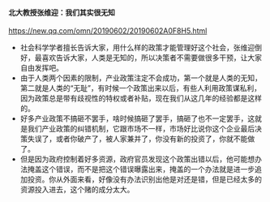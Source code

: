 #### 北大教授张维迎：我们其实很无知
https://new.qq.com/omn/20190602/20190602A0F8H5.html
- 社会科学学者擅长告诉大家，用什么样的政策才能管理好这个社会，张维迎倒好，最喜欢告诉大家，人类是无知的，所以决策者不需要做很多干预，让大家自由发挥吧。
- 由于人类两个因素的限制，产业政策注定不会成功，第一个就是人类的无知，第二就是人类的“无耻”，有时候一个政策出来以后，有些人利用政策谋私利，因为政策总是带有歧视性的特权或者补贴，现在我们从这几年的经验都是这样的。
- 好多产业政策不搞砸不罢手，啥时候搞砸了罢手，搞砸了也不一定罢手，这就是我们产业政策的纠错机制，它跟市场不一样，市场好比说你这个企业最后决策失误了，或者你破产了，被人家兼并了，你没有新的投资了，你就不能做了。
- 但是因为政府控制着好多资源，政府官员发现这个政策出错以后，他可能想办法掩盖这个错误，而不是把这个错误曝露出来，掩盖的一个办法就是进一步追加投资。你从外面来看，好像没有办法识别出他是对还是错，但是已经太多的资源投入进去，这个赌的成分太大。
